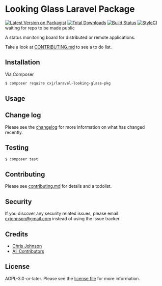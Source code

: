# Looking Glass Laravel Package

[![Latest Version on Packagist][ico-version]][link-packagist]
[![Total Downloads][ico-downloads]][link-downloads]
[![Build Status][ico-travis]][link-travis]
[![StyleCI][ico-styleci]][link-styleci] waiting for repo to be made public

A status monitoring board for distributed or remote applications.

Take a look at [CONTRIBUTING.md](CONTRIBUTING.md) to see a to do list.

## Installation

Via Composer

``` bash
$ composer require cxj/laravel-looking-glass-pkg
```

## Usage

## Change log

Please see the [changelog](changelog.md) for more information on what has changed recently.

## Testing

``` bash
$ composer test
```

## Contributing

Please see [contributing.md](contributing.md) for details and a todolist.

## Security

If you discover any security related issues, please email cxjohnson@gmail.com instead of using the issue tracker.

## Credits

- [Chris Johnson][link-author]
- [All Contributors][link-contributors]

## License

AGPL-3.0-or-later. Please see the [license file](license.md) for more information.

[ico-version]: https://img.shields.io/packagist/v/cxj/laravel-looking-glass-pkg.svg?style=flat-square
[ico-downloads]: https://img.shields.io/packagist/dt/cxj/laravel-looking-glass-pkg.svg?style=flat-square
[ico-travis]: https://img.shields.io/travis/cxj/laravel-looking-glass-pkg/master.svg?style=flat-square
[ico-styleci]: https://styleci.io/repos/12345678/shield

[link-packagist]: https://packagist.org/packages/cxj/laravel-looking-glass-pkg
[link-downloads]: https://packagist.org/packages/cxj/laravel-looking-glass-pkg
[link-travis]: https://travis-ci.org/cxj/laravel-looking-glass-pkg
[link-styleci]: https://styleci.io/repos/12345678
[link-author]: https://github.com/cxj
[link-contributors]: ../../contributors

